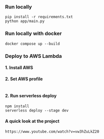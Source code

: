 


### Run locally

```
pip install -r requirements.txt
python app/main.py
```

### Run locally with docker

```
docker compose up --build
```
### Deploy to AWS Lambda

#### 1. Install AWS

#### 2. Set AWS profile
```

```
#### 2. Run serverless deploy
```
npm install
serverless deploy --stage dev
```

#### A quick look at the project
```
https://www.youtube.com/watch?v=vw3hZuLkZ20
```

